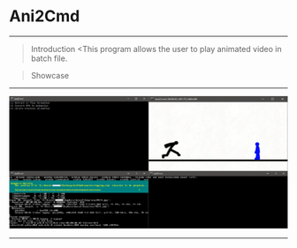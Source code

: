 # Ani2Cmd
________________________________________
> Introduction
<This program allows the user to play animated video in batch file.

> Showcase
________________________________________
![](.github/prev1.png)
________________________________________
